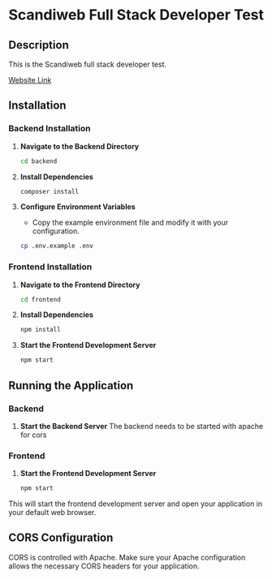 # Scandiweb Full Stack Developer Test

## Description
This is the Scandiweb full stack developer test.

[Website Link](https://hourly-compressions.000webhostapp.com/)

## Installation

### Backend Installation

1. **Navigate to the Backend Directory**
    ```sh
    cd backend
    ```

2. **Install Dependencies**
    ```sh
    composer install
    ```

3. **Configure Environment Variables**
    - Copy the example environment file and modify it with your configuration.
    ```sh
    cp .env.example .env
    ```

### Frontend Installation

1. **Navigate to the Frontend Directory**
    ```sh
    cd frontend
    ```

2. **Install Dependencies**
    ```sh
    npm install
    ```

3. **Start the Frontend Development Server**
    ```sh
    npm start
    ```

## Running the Application

### Backend

1. **Start the Backend Server**
    The backend needs to be started with apache for cors

### Frontend

1. **Start the Frontend Development Server**
    ```sh
    npm start
    ```

This will start the frontend development server and open your application in your default web browser.

## CORS Configuration
CORS is controlled with Apache. Make sure your Apache configuration allows the necessary CORS headers for your application.
